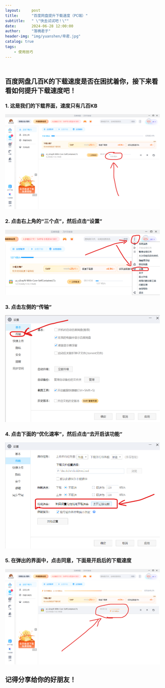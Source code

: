 ```yaml
---
layout:     post
title:      "百度网盘提升下载速度（PC端）"
subtitle:   " \"快去试试吧！\""
date:       2024-06-28 12:00:00
author:     "落魄君子"
header-img: "img/yuanshen/帝君.jpg"
catalog: true
tags:
    - 使用技巧
---
```



## <br><b>百度网盘几百**K**的下载速度是否在困扰着你，接下来看看如何提升下载速度吧！</b>

### 1. 这是我们的下载界面，速度只有几百KB

![](img/in-post/blog-one/百度-01.png)

### 2. 点击右上角的“三个点”，然后点击“设置”

![](img/in-post/blog-one/百度-02.png)

### 3. 点击左侧的“传输” 

![](img/in-post/blog-one/百度-03.png)

### 4. 点击下面的“优化速率”，然后点击“去开启该功能” 

![](img/in-post/blog-one/百度-04.png)

### 5. 在弹出的界面中，点击同意，下面是开启后的下载速度 

![](img/in-post/blog-one/百度-05.png)


## 记得分享给你的好朋友！


